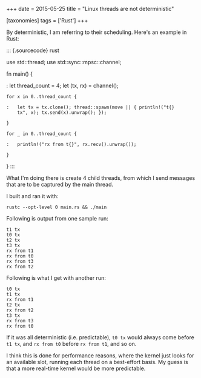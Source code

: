 +++
date = 2015-05-25
title = "Linux threads are not deterministic"

[taxonomies]
tags = ['Rust']
+++

By deterministic, I am referring to their scheduling. Here's an example
in Rust:

::: {.sourcecode}
rust

use std::thread; use std::sync::mpsc::channel;

fn main() {

:   let thread_count = 4; let (tx, rx) = channel();

    for x in 0..thread_count {

    :   let tx = tx.clone(); thread::spawn(move || { println!("t{}
        tx", x); tx.send(x).unwrap(); });

    }

    for _ in 0..thread_count {

    :   println!("rx from t{}", rx.recv().unwrap());

    }

}
:::

What I'm doing there is create 4 child threads, from which I send
messages that are to be captured by the main thread.

I built and ran it with:

    rustc --opt-level 0 main.rs && ./main

Following is output from one sample run:

    t1 tx
    t0 tx
    t2 tx
    t3 tx
    rx from t1
    rx from t0
    rx from t3
    rx from t2

Following is what I get with another run:

    t0 tx
    t1 tx
    rx from t1
    t2 tx
    rx from t2
    t3 tx
    rx from t3
    rx from t0

If it was all deterministic (i.e. predictable), `t0 tx` would always
come before `t1 tx`, and `rx from t0` before `rx from t1`, and so on.

I think this is done for performance reasons, where the kernel just
looks for an available slot, running each thread on a best-effort basis.
My guess is that a more real-time kernel would be more predictable.
